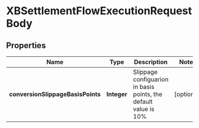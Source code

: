 

# XBSettlementFlowExecutionRequestBody


## Properties

| Name | Type | Description | Notes |
|------------ | ------------- | ------------- | -------------|
|**conversionSlippageBasisPoints** | **Integer** | Slippage configuarion in basis points, the default value is 10% |  [optional] |



